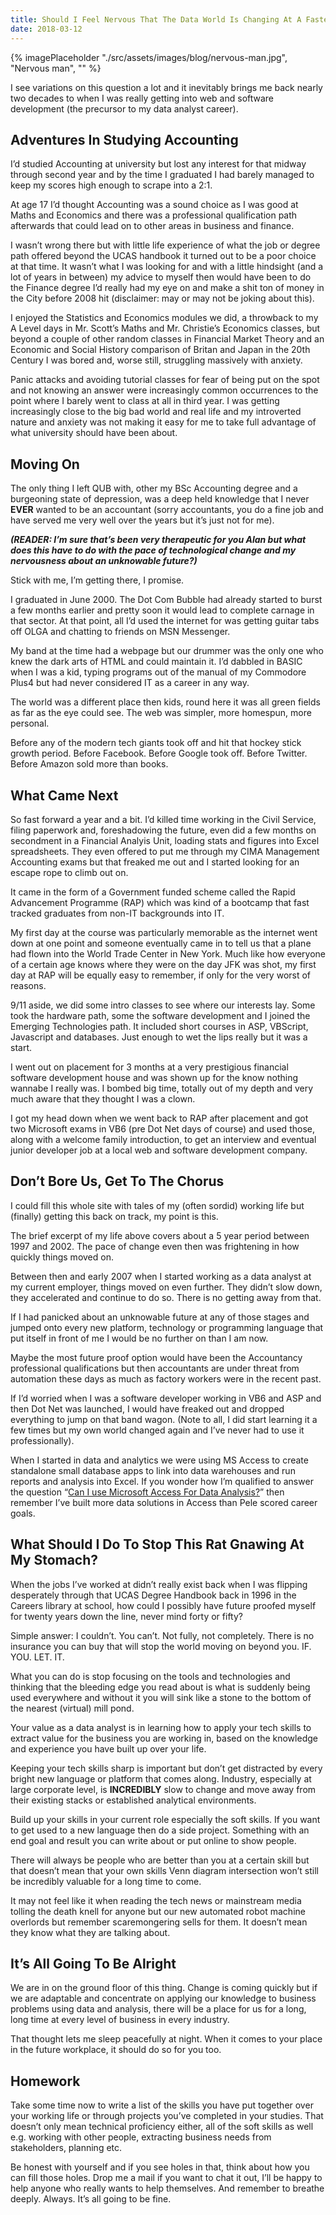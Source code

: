 ```yaml
---
title: Should I Feel Nervous That The Data World Is Changing At A Faster And Faster Pace And I Can’t Keep Up?
date: 2018-03-12
---
```

{% imagePlaceholder "./src/assets/images/blog/nervous-man.jpg", "Nervous man", "" %}

I see variations on this question a lot and it inevitably brings me back nearly two decades to when I was really getting into web and software development (the precursor to my data analyst career).

## Adventures In Studying Accounting

I&#8217;d studied Accounting at university but lost any interest for that midway through second year and by the time I graduated I had barely managed to keep my scores high enough to scrape into a 2:1.

At age 17 I&#8217;d thought Accounting was a sound choice as I was good at Maths and Economics and there was a professional qualification path afterwards that could lead on to other areas in business and finance.

I wasn&#8217;t wrong there but with little life experience of what the job or degree path offered beyond the UCAS handbook it turned out to be a poor choice at that time. It wasn&#8217;t what I was looking for and with a little hindsight (and a lot of years in between) my advice to myself then would have been to do the Finance degree I&#8217;d really had my eye on and make a shit ton of money in the City before 2008 hit (disclaimer: may or may not be joking about this).

I enjoyed the Statistics and Economics modules we did, a throwback to my A Level days in Mr. Scott&#8217;s Maths and Mr. Christie&#8217;s Economics classes, but beyond a couple of other random classes in Financial Market Theory and an Economic and Social History comparison of Britan and Japan in the 20th Century I was bored and, worse still, struggling massively with anxiety.

Panic attacks and avoiding tutorial classes for fear of being put on the spot and not knowing an answer were increasingly common occurrences to the point where I barely went to class at all in third year. I was getting increasingly close to the big bad world and real life and my introverted nature and anxiety was not making it easy for me to take full advantage of what university should have been about.

## Moving On

The only thing I left QUB with, other my BSc Accounting degree and a burgeoning state of depression, was a deep held knowledge that I never **EVER** wanted to be an accountant (sorry accountants, you do a fine job and have served me very well over the years but it&#8217;s just not for me).

_**(READER: I&#8217;m sure that&#8217;s been very therapeutic for you Alan but what does this have to do with the pace of technological change and my nervousness about an unknowable future?)**_

Stick with me, I&#8217;m getting there, I promise.

I graduated in June 2000. The Dot Com Bubble had already started to burst a few months earlier and pretty soon it would lead to complete carnage in that sector. At that point, all I&#8217;d used the internet for was getting guitar tabs off OLGA and chatting to friends on MSN Messenger.

My band at the time had a webpage but our drummer was the only one who knew the dark arts of HTML and could maintain it. I&#8217;d dabbled in BASIC when I was a kid, typing programs out of the manual of my Commodore Plus4 but had never considered IT as a career in any way.

The world was a different place then kids, round here it was all green fields as far as the eye could see. The web was simpler, more homespun, more personal.

Before any of the modern tech giants took off and hit that hockey stick growth period. Before Facebook. Before Google took off. Before Twitter. Before Amazon sold more than books.

## What Came Next

So fast forward a year and a bit. I&#8217;d killed time working in the Civil Service, filing paperwork and, foreshadowing the future, even did a few months on secondment in a Financial Analyis Unit, loading stats and figures into Excel spreadsheets. They even offered to put me through my CIMA Management Accounting exams but that freaked me out and I started looking for an escape rope to climb out on.

It came in the form of a Government funded scheme called the Rapid Advancement Programme (RAP) which was kind of a bootcamp that fast tracked graduates from non-IT backgrounds into IT.

My first day at the course was particularly memorable as the internet went down at one point and someone eventually came in to tell us that a plane had flown into the World Trade Center in New York. Much like how everyone of a certain age knows where they were on the day JFK was shot, my first day at RAP will be equally easy to remember, if only for the very worst of reasons.

9/11 aside, we did some intro classes to see where our interests lay. Some took the hardware path, some the software development and I joined the Emerging Technologies path. It included short courses in ASP, VBScript, Javascript and databases. Just enough to wet the lips really but it was a start.

I went out on placement for 3 months at a very prestigious financial software development house and was shown up for the know nothing wannabe I really was. I bombed big time, totally out of my depth and very much aware that they thought I was a clown.

I got my head down when we went back to RAP after placement and got two Microsoft exams in VB6 (pre Dot Net days of course) and used those, along with a welcome family introduction, to get an interview and eventual junior developer job at a local web and software development company.

## Don&#8217;t Bore Us, Get To The Chorus

I could fill this whole site with tales of my (often sordid) working life but (finally) getting this back on track, my point is this.

The brief excerpt of my life above covers about a 5 year period between 1997 and 2002. The pace of change even then was frightening in how quickly things moved on.

Between then and early 2007 when I started working as a data analyst at my current employer, things moved on even further. They didn&#8217;t slow down, they accelerated and continue to do so. There is no getting away from that.

If I had panicked about an unknowable future at any of those stages and jumped onto every new platform, technology or programming language that put itself in front of me I would be no further on than I am now.

Maybe the most future proof option would have been the Accountancy professional qualifications but then accountants are under threat from automation these days as much as factory workers were in the recent past.

If I&#8217;d worried when I was a software developer working in VB6 and ASP and then Dot Net was launched, I would have freaked out and dropped everything to jump on that band wagon. (Note to all, I did start learning it a few times but my own world changed again and I&#8217;ve never had to use it professionally).

When I started in data and analytics we were using MS Access to create standalone small database apps to link into data warehouses and run reports and analysis into Excel. If you wonder how I&#8217;m qualified to answer the question &#8220;[Can I use Microsoft Access For Data Analysis?](/articles/can-i-use-microsoft-access-for-data-analysis)&#8221; then remember I&#8217;ve built more data solutions in Access than Pele scored career goals.

## What Should I Do To Stop This Rat Gnawing At My Stomach?

When the jobs I&#8217;ve worked at didn&#8217;t really exist back when I was flipping desperately through that UCAS Degree Handbook back in 1996 in the Careers library at school, how could I possibly have future proofed myself for twenty years down the line, never mind forty or fifty?

Simple answer: I couldn&#8217;t. You can&#8217;t. Not fully, not completely. There is no insurance you can buy that will stop the world moving on beyond you. IF. YOU. LET. IT.

What you can do is stop focusing on the tools and technologies and thinking that the bleeding edge you read about is what is suddenly being used everywhere and without it you will sink like a stone to the bottom of the nearest (virtual) mill pond.

Your value as a data analyst is in learning how to apply your tech skills to extract value for the business you are working in, based on the knowledge and experience you have built up over your life.

Keeping your tech skills sharp is important but don&#8217;t get distracted by every bright new language or platform that comes along. Industry, especially at large corporate level, is **INCREDIBLY** slow to change and move away from their existing stacks or established analytical environments.

Build up your skills in your current role especially the soft skills. If you want to get used to a new language then do a side project. Something with an end goal and result you can write about or put online to show people.

There will always be people who are better than you at a certain skill but that doesn&#8217;t mean that your own skills Venn diagram intersection won&#8217;t still be incredibly valuable for a long time to come.

It may not feel like it when reading the tech news or mainstream media tolling the death knell for anyone but our new automated robot machine overlords but remember scaremongering sells for them. It doesn&#8217;t mean they know what they are talking about.

## It&#8217;s All Going To Be Alright

We are in on the ground floor of this thing. Change is coming quickly but if we are adaptable and concentrate on applying our knowledge to business problems using data and analysis, there will be a place for us for a long, long time at every level of business in every industry.

That thought lets me sleep peacefully at night. When it comes to your place in the future workplace, it should do so for you too.

## Homework

Take some time now to write a list of the skills you have put together over your working life or through projects you&#8217;ve completed in your studies. That doesn&#8217;t only mean technical proficiency either, all of the soft skills as well e.g. working with other people, extracting business needs from stakeholders, planning etc.

Be honest with yourself and if you see holes in that, think about how you can fill those holes. Drop me a mail if you want to chat it out, I&#8217;ll be happy to help anyone who really wants to help themselves. And remember to breathe deeply. Always. It&#8217;s all going to be fine.